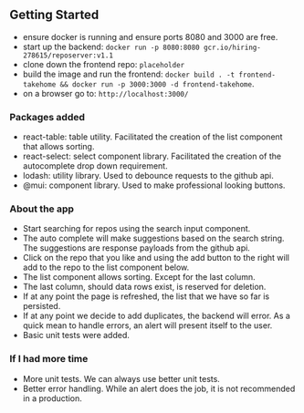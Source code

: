 ## Getting Started

- ensure docker is running and ensure ports 8080 and 3000 are free.
- start up the backend: `docker run -p 8080:8080 gcr.io/hiring-278615/reposerver:v1.1`
- clone down the frontend repo: `placeholder`
- build the image and run the frontend: `docker build . -t frontend-takehome && docker run -p 3000:3000 -d frontend-takehome`. 
- on a browser go to: `http://localhost:3000/`


### Packages added
- react-table: table utility. Facilitated the creation of the list component that allows sorting.
- react-select: select component library. Facilitated the creation of the autocomplete drop down requirement.
- lodash: utility library. Used to debounce requests to the github api.
- @mui: component library. Used to make professional looking buttons. 


### About the app
- Start searching for repos using the search input component.
- The auto complete will make suggestions based on the search string. The suggestions are response payloads from the github api. 
- Click on the repo that you like and using the add button to the right will add to the repo to the list component below. 
- The list component allows sorting. Except for the last column. 
- The last column, should data rows exist, is reserved for deletion.
- If at any point the page is refreshed, the list that we have so far is persisted.
- If at any point we decide to add duplicates, the backend will error. As a quick mean to handle errors, an alert will present itself to the user.
- Basic unit tests were added.

### If I had more time
- More unit tests. We can always use better unit tests.
- Better error handling. While an alert does the job, it is not recommended in a production.
